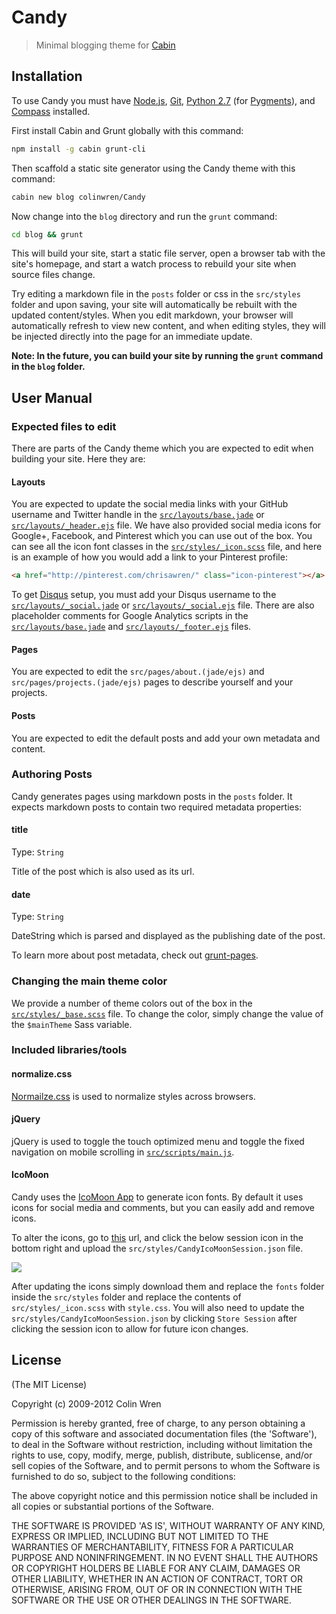 # Candy
> Minimal blogging theme for [Cabin](http://cabinjs.com)

## Installation

To use Candy you must have [Node.js](http://nodejs.org/), [Git](http://git-scm.com/), [Python 2.7](http://www.python.org/) (for [Pygments](http://pygments.org/)), and [Compass](http://compass-style.org/) installed.

First install Cabin and Grunt globally with this command:

```bash
npm install -g cabin grunt-cli
```

Then scaffold a static site generator using the Candy theme with this command:

```bash
cabin new blog colinwren/Candy
```

Now change into the `blog` directory and run the `grunt` command: 

```bash
cd blog && grunt
```

This will build your site, start a static file server, open a browser tab with the site's homepage, and start a watch process to rebuild your site when source files change.

Try editing a markdown file in the `posts` folder or css in the `src/styles` folder and upon saving, your site will automatically be rebuilt with the updated content/styles. When you edit markdown, your browser will automatically refresh to view new content, and when editing styles, they will be injected directly into the page for an immediate update.

**Note: In the future, you can build your site by running the `grunt` command in the `blog` folder.**

## User Manual

### Expected files to edit

There are parts of the Candy theme which you are expected to edit when building your site. Here they are:

#### Layouts

You are expected to update the social media links with your GitHub username and Twitter handle in the [`src/layouts/base.jade`](https://github.com/colinwren/Candy/blob/master/src/layouts/base.jade#L35-L36) or [`src/layouts/_header.ejs`](https://github.com/colinwren/Candy/blob/master/src/layouts/_header.ejs#L36-L37) file. We have also provided social media icons for Google+, Facebook, and Pinterest which you can use out of the box. You can see all the icon font classes in the [`src/styles/_icon.scss`](https://github.com/colinwren/Candy/master/master/src/styles/_icons.scss#L27) file, and here is an example of how you would add a link to your Pinterest profile:

```html
<a href="http://pinterest.com/chrisawren/" class="icon-pinterest"></a>
```

To get [Disqus](http://disqus.com/) setup, you must add your Disqus username to the [`src/layouts/_social.jade`](https://github.com/colinwren/Candy/blob/master/src/layouts/_social.jade#L36) or [`src/layouts/_social.ejs`](https://github.com/colinwren/Candy/blob/master/src/layouts/_social.ejs#L38) file. There are also placeholder comments for Google Analytics scripts in the [`src/layouts/base.jade`](https://github.com/colinwren/Candy/blob/master/src/layouts/base.jade#L45) and [`src/layouts/_footer.ejs`](https://github.com/colinwren/Candy/blob/master/src/layouts/_footer.ejs#L8) files.

#### Pages

You are expected to edit the `src/pages/about.(jade/ejs)` and `src/pages/projects.(jade/ejs)` pages to describe yourself and your projects.

#### Posts

You are expected to edit the default posts and add your own metadata and content. 

### Authoring Posts

Candy generates pages using markdown posts in the `posts` folder. It expects markdown posts to contain two required metadata properties:

#### title
Type: `String`

Title of the post which is also used as its url.

#### date
Type: `String`

DateString which is parsed and displayed as the publishing date of the post.

To learn more about post metadata, check out [grunt-pages](https://github.com/CabinJS/grunt-pages#authoring-posts).

### Changing the main theme color

We provide a number of theme colors out of the box in the [`src/styles/_base.scss`](https://github.com/colinwren/Candy/blob/master/src/styles/_base.scss#L1-L6) file. To change the color, simply change the value of the `$mainTheme` Sass variable.

### Included libraries/tools

#### normalize.css

[Normailze.css](https://github.com/colinwren/Candy/blob/master/src/styles/normalize.scss) is used to normalize styles across browsers.

#### jQuery

jQuery is used to toggle the touch optimized menu and toggle the fixed navigation on mobile scrolling in [`src/scripts/main.js`](https://github.com/colinwren/Candy/blob/master/src/scripts/main.js).

#### IcoMoon

Candy uses the [IcoMoon App](http://icomoon.io/app/) to generate icon fonts. By default it uses icons for social media and comments, but you can easily add and remove icons.

To alter the icons, go to [this](http://icomoon.io/app/) url, and click the below session icon in the bottom right and upload the `src/styles/CandyIcoMoonSession.json` file.

<img src="http://i.imgur.com/7fmXyfF.png">

After updating the icons simply download them and replace the `fonts` folder inside the `src/styles` folder and replace the contents of `src/styles/_icon.scss` with `style.css`. You will also need to update the `src/styles/CandyIcoMoonSession.json` by clicking `Store Session` after clicking the session icon to allow for future icon changes.

## License

(The MIT License)

Copyright (c) 2009-2012 Colin Wren

Permission is hereby granted, free of charge, to any person obtaining
a copy of this software and associated documentation files (the
'Software'), to deal in the Software without restriction, including
without limitation the rights to use, copy, modify, merge, publish,
distribute, sublicense, and/or sell copies of the Software, and to
permit persons to whom the Software is furnished to do so, subject to
the following conditions:

The above copyright notice and this permission notice shall be
included in all copies or substantial portions of the Software.

THE SOFTWARE IS PROVIDED 'AS IS', WITHOUT WARRANTY OF ANY KIND,
EXPRESS OR IMPLIED, INCLUDING BUT NOT LIMITED TO THE WARRANTIES OF
MERCHANTABILITY, FITNESS FOR A PARTICULAR PURPOSE AND NONINFRINGEMENT.
IN NO EVENT SHALL THE AUTHORS OR COPYRIGHT HOLDERS BE LIABLE FOR ANY
CLAIM, DAMAGES OR OTHER LIABILITY, WHETHER IN AN ACTION OF CONTRACT,
TORT OR OTHERWISE, ARISING FROM, OUT OF OR IN CONNECTION WITH THE
SOFTWARE OR THE USE OR OTHER DEALINGS IN THE SOFTWARE.
